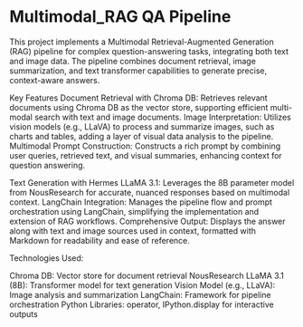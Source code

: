 # Multimodal_RAG QA Pipeline 
This project implements a Multimodal Retrieval-Augmented Generation (RAG) pipeline for complex question-answering tasks, integrating both text and image data. The pipeline combines document retrieval, image summarization, and text transformer capabilities to generate precise, context-aware answers.

Key Features
Document Retrieval with Chroma DB: Retrieves relevant documents using Chroma DB as the vector store, supporting efficient multi-modal search with text and image documents.
Image Interpretation: Utilizes vision models (e.g., LLaVA) to process and summarize images, such as charts and tables, adding a layer of visual data analysis to the pipeline.
Multimodal Prompt Construction: Constructs a rich prompt by combining user queries, retrieved text, and visual summaries, enhancing context for question answering.

Text Generation with Hermes LLaMA 3.1: Leverages the 8B parameter model from NousResearch for accurate, nuanced responses based on multimodal context.
LangChain Integration: Manages the pipeline flow and prompt orchestration using LangChain, simplifying the implementation and extension of RAG workflows.
Comprehensive Output: Displays the answer along with text and image sources used in context, formatted with Markdown for readability and ease of reference.

Technologies Used:

Chroma DB: Vector store for document retrieval
NousResearch LLaMA 3.1 (8B): Transformer model for text generation
Vision Model (e.g., LLaVA): Image analysis and summarization
LangChain: Framework for pipeline orchestration
Python Libraries: operator, IPython.display for interactive outputs
